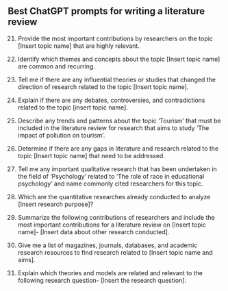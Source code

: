 ## Best ChatGPT prompts for writing a literature review 

21. Provide the most important contributions by researchers on the topic [Insert topic name] that are highly relevant. 

22. Identify which themes and concepts about the topic [Insert topic name] are common and recurring. 

23. Tell me if there are any influential theories or studies that changed the direction of research related to the topic [Insert topic name].

24. Explain if there are any debates, controversies, and contradictions related to the topic [insert topic name].

25. Describe any trends and patterns about the topic ‘Tourism’ that must be included in the literature review for research that aims to study ‘The impact of pollution on tourism’. 

26. Determine if there are any gaps in literature and research related to the topic [Insert topic name] that need to be addressed. 

27. Tell me any important qualitative research that has been undertaken in the field of ‘Psychology’ related to ‘The role of race in educational psychology’ and name commonly cited researchers for this topic. 

28. Which are the quantitative researches already conducted to analyze [Insert research purpose]? 

29. Summarize the following contributions of researchers and include the most important contributions for a literature review on [Insert topic name]- [Insert data about other research conducted]. 

30. Give me a list of magazines, journals, databases, and academic research resources to find research related to [Insert topic name and aims]. 

31. Explain which theories and models are related and relevant to the following research question- [Insert the research question]. 
